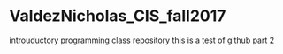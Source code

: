 # ValdezNicholas_CIS_fall2017
introuductory programming class repository
this is a test of github part 2